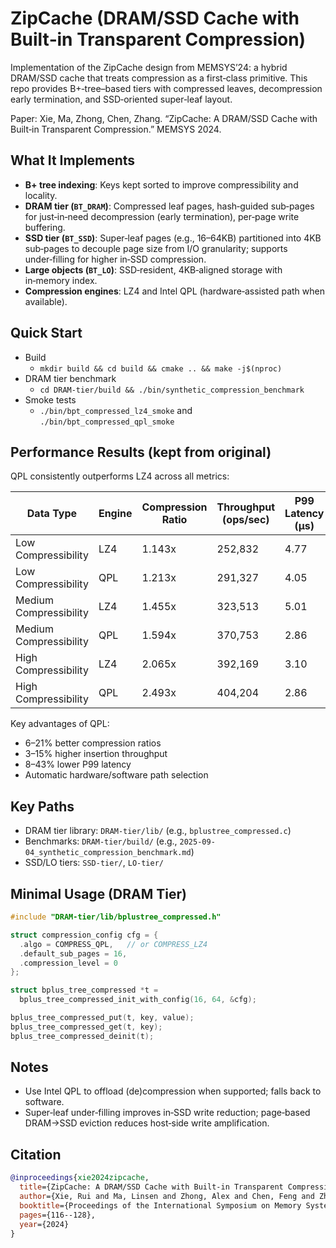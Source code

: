 # ZipCache (DRAM/SSD Cache with Built‑in Transparent Compression)

Implementation of the ZipCache design from MEMSYS’24: a hybrid DRAM/SSD cache that treats compression as a first‑class primitive. This repo provides B+‑tree–based tiers with compressed leaves, decompression early termination, and SSD‑oriented super‑leaf layout.

Paper: Xie, Ma, Zhong, Chen, Zhang. “ZipCache: A DRAM/SSD Cache with Built‑in Transparent Compression.” MEMSYS 2024.

## What It Implements

- **B+ tree indexing**: Keys kept sorted to improve compressibility and locality.
- **DRAM tier (`BT_DRAM`)**: Compressed leaf pages, hash‑guided sub‑pages for just‑in‑need decompression (early termination), per‑page write buffering.
- **SSD tier (`BT_SSD`)**: Super‑leaf pages (e.g., 16–64KB) partitioned into 4KB sub‑pages to decouple page size from I/O granularity; supports under‑filling for higher in‑SSD compression.
- **Large objects (`BT_LO`)**: SSD‑resident, 4KB‑aligned storage with in‑memory index.
- **Compression engines**: LZ4 and Intel QPL (hardware‑assisted path when available).

## Quick Start

- Build
  - `mkdir build && cd build && cmake .. && make -j$(nproc)`
- DRAM tier benchmark
  - `cd DRAM-tier/build && ./bin/synthetic_compression_benchmark`
- Smoke tests
  - `./bin/bpt_compressed_lz4_smoke` and `./bin/bpt_compressed_qpl_smoke`

## Performance Results (kept from original)

QPL consistently outperforms LZ4 across all metrics:

| Data Type | Engine | Compression Ratio | Throughput (ops/sec) | P99 Latency (μs) |
|-----------|--------|-------------------|----------------------|------------------|
| Low Compressibility | LZ4 | 1.143x | 252,832 | 4.77 |
| Low Compressibility | QPL | 1.213x | 291,327 | 4.05 |
| Medium Compressibility | LZ4 | 1.455x | 323,513 | 5.01 |
| Medium Compressibility | QPL | 1.594x | 370,753 | 2.86 |
| High Compressibility | LZ4 | 2.065x | 392,169 | 3.10 |
| High Compressibility | QPL | 2.493x | 404,204 | 2.86 |

Key advantages of QPL:
- 6–21% better compression ratios
- 3–15% higher insertion throughput
- 8–43% lower P99 latency
- Automatic hardware/software path selection

## Key Paths

- DRAM tier library: `DRAM-tier/lib/` (e.g., `bplustree_compressed.c`)
- Benchmarks: `DRAM-tier/build/` (e.g., `2025-09-04_synthetic_compression_benchmark.md`)
- SSD/LO tiers: `SSD-tier/`, `LO-tier/`

## Minimal Usage (DRAM Tier)

```c
#include "DRAM-tier/lib/bplustree_compressed.h"

struct compression_config cfg = {
  .algo = COMPRESS_QPL,   // or COMPRESS_LZ4
  .default_sub_pages = 16,
  .compression_level = 0
};

struct bplus_tree_compressed *t =
  bplus_tree_compressed_init_with_config(16, 64, &cfg);

bplus_tree_compressed_put(t, key, value);
bplus_tree_compressed_get(t, key);
bplus_tree_compressed_deinit(t);
```

## Notes

- Use Intel QPL to offload (de)compression when supported; falls back to software.
- Super‑leaf under‑filling improves in‑SSD write reduction; page‑based DRAM→SSD eviction reduces host‑side write amplification.

## Citation

```bibtex
@inproceedings{xie2024zipcache,
  title={ZipCache: A DRAM/SSD Cache with Built-in Transparent Compression},
  author={Xie, Rui and Ma, Linsen and Zhong, Alex and Chen, Feng and Zhang, Tong},
  booktitle={Proceedings of the International Symposium on Memory Systems},
  pages={116--128},
  year={2024}
}
```
